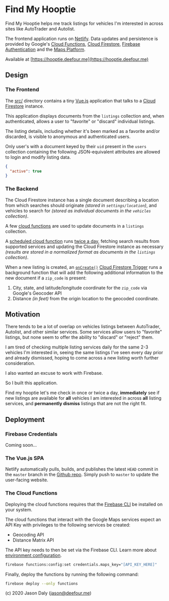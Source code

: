 
# Find My Hooptie

Find My Hooptie helps me track listings for vehicles I'm interested in across sites like AutoTrader and Autolist.

The frontend application runs on [Netlify](https://www.netlify.com). Data updates and persistence is provided by Google's [Cloud Functions](https://firebase.google.com/products/functions/),  [Cloud Firestore](https://firebase.google.com/products/firestore/), [Firebase Authentication](https://firebase.google.com/products/auth/) and the [Maps Platform](https://cloud.google.com/maps-platform/maps/).

Available at [https://hooptie.deefour.me](https://hooptie.deefour.me)

## Design

### The Frontend

The [src/](https://github.com/deefour/hooptie/tree/master/src) directory contains a tiny [Vue.js](https://www.vuejs.org) application that talks to a [Cloud Firestore](https://firebase.google.com/products/firestore/) instance.

This application displays documents from the `listings` collection and, when authenticated, allows a user to "favorite" or "discard" individual listings.

The listing details, including whether it's been marked as a favorite and/or discarded, is visible to anonymous and authenticated users.

Only user's with a document keyed by their  `uid` present in the `users` collection containing the following JSON-equivalent attributes are allowed to login and modify listing data.

```json
{
  "active": true
}
```

### The Backend

The Cloud Firestore instance has a single document describing a location from which searches should originate _(stored in `settings/location`)_, and vehicles to search for _(stored as individual documents in the `vehicles` collection)_.

A few [cloud functions](https://github.com/deefour/hooptie/tree/master/functions) are used to update documents in a `listings` collection.

A [scheduled cloud function](https://firebase.google.com/docs/functions/schedule-functions) runs [twice a day](https://github.com/deefour/hooptie/tree/master/functions/src/index.ts), fetching search results from supported services and updating the Cloud Firestore instance as necessary *(results are stored in a normalized format as documents in the `listings` collection)*.

When a new listing is created, an [`onCreate()`](https://firebase.google.com/docs/reference/functions/providers_firestore_.documentbuilder.html#on-create) [Cloud Firestore Trigger](https://firebase.google.com/docs/functions/firestore-events) runs a background function that will add the following additional information to the new document if a `zip_code` is present:

 1. City, state, and latitude/longitude coordinate for the `zip_code` via Google's Geocoder API
 2. Distance *(in feet)* from the origin location to the geocoded coordinate.


## Motivation

There tends to be a lot of overlap on vehicles listings between AutoTrader, Autolist, and other similar services. Some services allow users to "favorite" listings, but none seem to offer the ability to "discard" or "reject" them.

I am tired of checking multiple listing services daily for the same 2-3 vehicles I'm interested in, seeing the same listings I've seen every day prior and already dismissed, hoping to come across a new listing worth further consideration.

I also wanted an excuse to work with Firebase.

So I built this application.

Find my hooptie let's me check in once or twice a day, __immediately__ see if new listings are available for __all__ vehicles I am interested in across __all__ listing services, and __permanently dismiss__ listings that are not the right fit.


## Deployment

### Firebase Credentials

Coming soon...

### The Vue.js SPA

Netlify automatically pulls, builds, and publishes the latest `HEAD` commit in the `master` branch in the [Github repo](https://github.com/deefour/hooptie). Simply push to `master` to update the user-facing website.

### The Cloud Functions

Deploying the cloud functions requires that the [Firebase CLI](https://firebase.google.com/docs/cli) be installed on your system.

The cloud functions that interact with the Google Maps services expect an API Key with privileges to the following services be created:

 - Geocoding API
 - Distance Matrix API

The API key needs to then be set via the Firebase CLI. Learn more about [environment configuration](https://firebase.google.com/docs/functions/config-env).

```bash
firebase functions:config:set credentials.maps_key="[API_KEY_HERE]"
```

Finally, deploy the functions by running the following command:

```bash
firebase deploy --only functions
```


(c) 2020 Jason Daly (jason@deefour.me)
